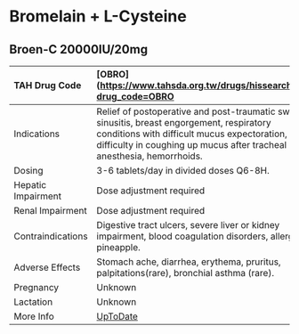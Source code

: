 # Bromelain + L-Cysteine

## Broen-C 20000IU/20mg

| TAH Drug Code      | [OBRO](https://www.tahsda.org.tw/drugs/hissearch.php?drug_code=OBRO                                                                                                                                                    |
|:-------------------|:-----------------------------------------------------------------------------------------------------------------------------------------------------------------------------------------------------------------------|
| Indications        | Relief of postoperative and post-traumatic swelling, sinusitis, breast engorgement, respiratory conditions with difficult mucus expectoration, difficulty in coughing up mucus after tracheal anesthesia, hemorrhoids. |
| Dosing             | 3-6 tablets/day in divided doses Q6-8H.                                                                                                                                                                                |
| Hepatic Impairment | Dose adjustment required                                                                                                                                                                                               |
| Renal Impairment   | Dose adjustment required                                                                                                                                                                                               |
| Contraindications  | Digestive tract ulcers, severe liver or kidney impairment, blood coagulation disorders, allergy to pineapple.                                                                                                          |
| Adverse Effects    | Stomach ache, diarrhea, erythema, pruritus, palpitations(rare), bronchial asthma (rare).                                                                                                                               |
| Pregnancy          | Unknown                                                                                                                                                                                                                |
| Lactation          | Unknown                                                                                                                                                                                                                |
| More Info          | [UpToDate](https://www.uptodate.com/contents/bromelain-and-l-cysteine-drug-information)                                                                                                                                |

